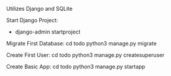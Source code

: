 Utilizes Django and SQLite

Start Django Project:
- django-admin startproject <name>

Migrate First Database:
cd todo
python3 manage.py migrate

Create First User:
cd todo
python3 manage.py createsuperuser

Create Basic App:
cd todo
python3 manage.py startapp <name>